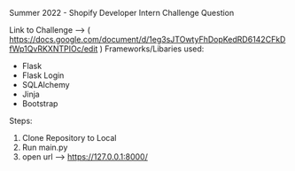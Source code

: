 Summer 2022 - Shopify Developer Intern Challenge Question

Link to Challenge --> ( https://docs.google.com/document/d/1eg3sJTOwtyFhDopKedRD6142CFkDfWp1QvRKXNTPIOc/edit )
Frameworks/Libaries used:
- Flask
- Flask Login
- SQLAlchemy
- Jinja
- Bootstrap


Steps:
1. Clone Repository to Local
2. Run main.py
3. open url --> https://127.0.0.1:8000/
